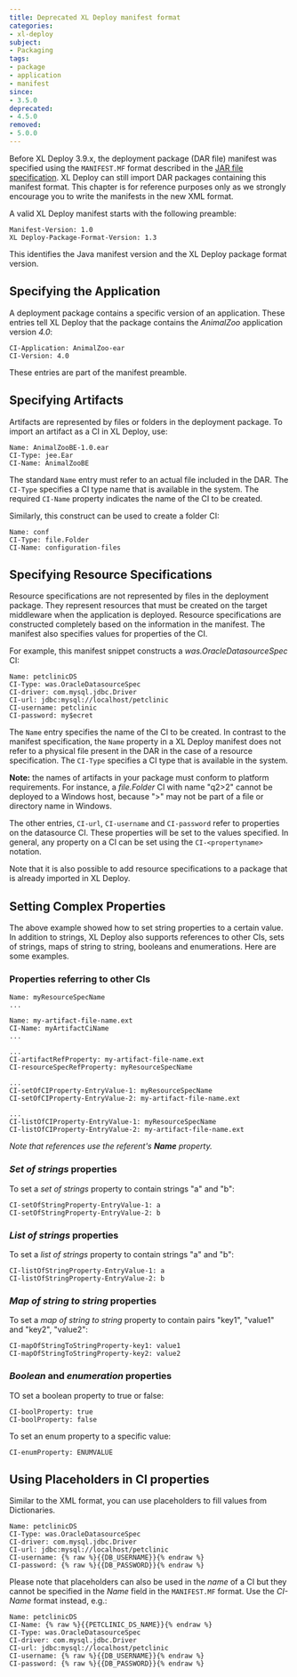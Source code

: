 ```yaml
---
title: Deprecated XL Deploy manifest format
categories:
- xl-deploy
subject:
- Packaging
tags:
- package
- application
- manifest
since:
- 3.5.0
deprecated:
- 4.5.0
removed:
- 5.0.0
---
```


Before XL Deploy 3.9.x, the deployment package (DAR file) manifest was specified using the `MANIFEST.MF` format described in the [JAR file specification](http://download.oracle.com/javase/6/docs/technotes/guides/jar/jar.html). XL Deploy can still import DAR packages containing this manifest format. This chapter is for reference purposes only as we strongly encourage you to write the manifests in the new XML format.

A valid XL Deploy manifest starts with the following preamble:

    Manifest-Version: 1.0
    XL Deploy-Package-Format-Version: 1.3

This identifies the Java manifest version and the XL Deploy package format version.

## Specifying the Application

A deployment package contains a specific version of an application. These entries tell XL Deploy that the package contains the _AnimalZoo_ application version _4.0_:

    CI-Application: AnimalZoo-ear
    CI-Version: 4.0

These entries are part of the manifest preamble.

## Specifying Artifacts

Artifacts are represented by files or folders in the deployment package. To import an artifact as a CI in XL Deploy, use:

    Name: AnimalZooBE-1.0.ear
    CI-Type: jee.Ear
    CI-Name: AnimalZooBE

The standard `Name` entry must refer to an actual file included in the DAR. The `CI-Type` specifies a CI type name that is available in the system. The required `CI-Name` property indicates the name of the CI to be created.

Similarly, this construct can be used to create a folder CI:

    Name: conf
    CI-Type: file.Folder
    CI-Name: configuration-files

## Specifying Resource Specifications

Resource specifications are not represented by files in the deployment package. They represent resources that must be created on the target middleware when the application is deployed. Resource specifications are constructed completely based on the information in the manifest. The manifest also specifies values for properties of the CI.

For example, this manifest snippet constructs a _was.OracleDatasourceSpec_ CI:

    Name: petclinicDS
    CI-Type: was.OracleDatasourceSpec
    CI-driver: com.mysql.jdbc.Driver
    CI-url: jdbc:mysql://localhost/petclinic
    CI-username: petclinic
    CI-password: my$ecret

The `Name` entry specifies the name of the CI to be created. In contrast to the manifest specification, the `Name` property in a XL Deploy manifest does not refer to a physical file present in the DAR in the case of a resource specification. The `CI-Type` specifies a CI type that is available in the system.

**Note:** the names of artifacts in your package must conform to platform requirements. For instance, a _file.Folder_ CI with name "q2>2" cannot be deployed to a Windows host, because ">" may not be part of a file or directory name in Windows.

The other entries, `CI-url`, `CI-username` and `CI-password` refer to properties on the datasource CI. These properties will be set to the values specified. In general, any property on a CI can be set using the `CI-<propertyname>` notation. 

Note that it is also possible to add resource specifications to a package that is already imported in XL Deploy. 

## Setting Complex Properties

The above example showed how to set string properties to a certain value. In addition to strings, XL Deploy also supports references to other CIs, sets of strings, maps of string to string, booleans and enumerations. Here are some examples.

### Properties referring to other CIs

    Name: myResourceSpecName
    ...

    Name: my-artifact-file-name.ext
    CI-Name: myArtifactCiName
    ...

    ...
    CI-artifactRefProperty: my-artifact-file-name.ext
    CI-resourceSpecRefProperty: myResourceSpecName

    ...
    CI-setOfCIProperty-EntryValue-1: myResourceSpecName
    CI-setOfCIProperty-EntryValue-2: my-artifact-file-name.ext

    ...
    CI-listOfCIProperty-EntryValue-1: myResourceSpecName
    CI-listOfCIProperty-EntryValue-2: my-artifact-file-name.ext

_Note that references use the referent's **Name** property._

### _Set of strings_ properties

To set a _set of strings_ property to contain strings "a" and "b":

    CI-setOfStringProperty-EntryValue-1: a
    CI-setOfStringProperty-EntryValue-2: b

### _List of strings_ properties

To set a _list of strings_ property to contain strings "a" and "b":

    CI-listOfStringProperty-EntryValue-1: a
    CI-listOfStringProperty-EntryValue-2: b

### _Map of string to string_ properties

To set a _map of string to string_ property to contain pairs "key1", "value1" and "key2", "value2":

    CI-mapOfStringToStringProperty-key1: value1
    CI-mapOfStringToStringProperty-key2: value2

### _Boolean_ and _enumeration_ properties

TO set a boolean property to true or false:

    CI-boolProperty: true
    CI-boolProperty: false

To set an enum property to a specific value:

    CI-enumProperty: ENUMVALUE

## Using Placeholders in CI properties

Similar to the XML format, you can use placeholders to fill values from Dictionaries.

    Name: petclinicDS
    CI-Type: was.OracleDatasourceSpec
    CI-driver: com.mysql.jdbc.Driver
    CI-url: jdbc:mysql://localhost/petclinic
    CI-username: {% raw %}{{DB_USERNAME}}{% endraw %}
    CI-password: {% raw %}{{DB_PASSWORD}}{% endraw %}

Please note that placeholders can also be used in the _name_ of a CI but they cannot be specified in the _Name_ field in the `MANIFEST.MF` format. Use the _CI-Name_ format instead, e.g.:

    Name: petclinicDS
    CI-Name: {% raw %}{{PETCLINIC_DS_NAME}}{% endraw %}
    CI-Type: was.OracleDatasourceSpec
    CI-driver: com.mysql.jdbc.Driver
    CI-url: jdbc:mysql://localhost/petclinic
    CI-username: {% raw %}{{DB_USERNAME}}{% endraw %}
    CI-password: {% raw %}{{DB_PASSWORD}}{% endraw %}
